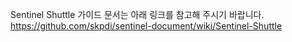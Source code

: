 Sentinel Shuttle 가이드 문서는 아래 링크를 참고해 주시기 바랍니다.
<br/>
https://github.com/skpdi/sentinel-document/wiki/Sentinel-Shuttle
